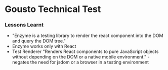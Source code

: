 # Gousto Technical Test

### Lessons Learnt

* "Enzyme is a testing library to render the react component into the DOM and query the DOM tree."
* Enzyme works only with React
* Test Renderer "Renders React components to pure JavaScript objects without depending on the DOM or a native mobile environment." - negates the need for jsdom or a browser in a testing environment

